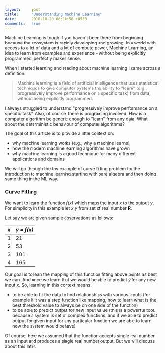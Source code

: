 ```yaml
---
layout:     post
title:      "Understanding Machine Learning"
date:       2018-10-20 08:10:58 +0530
comments:   true
---
```


Machine Learning is tough if you haven't been there from beginning because the ecosystem is rapidly developing and growing. In a world with access to a lot of data and a lot of compute power, Machine Learning, an idea to learn from examples and experience - without being explicitly programmed, perfectly makes sense.

When I started learning and reading about machine learning I came across a definition:
> Machine learning is a field of artificial intelligence that uses statistical techniques to give computer systems the ability to "learn" (e.g., progressively improve performance on a specific task) from data, without being explicitly programmed.

I always struggled to understand "progressively improve performance on a specific task". Also, of course, there is programing involved. How is a computer algorithm be generic enough to "learn" from any data. What about the deterministic behaviour of computer algorithms?

The goal of this article is to provide a little context on:
- why machine learning works (e.g., why a machine learns)
- how the modern machine learning algorithms have grown
- why machine learning is a good technique for many different applications and domains

We will go through the toy example of curve fitting problem for the introduction to machine learning starting with bare algebra and then doing same thing in the ML way.

### Curve Fitting
We want to learn the function _f(x)_ which maps the input _x_ to the output _y_. For simplicity in this example let _x_,_y_ from set of real number **R**.

Let say we are given sample observations as follows:

|_x_|_y = f(x)_|
|-----|-----|
|1|21|
|2|53|
|3|101|
|4|165|


Our goal is to lean the mapping of this function fitting above points as best we can. And once we learn that we would be able to predict _ŷ_ for any new input _x_.
So, learning in this context means:
- to be able to fit the data to find relationships with various inputs (for example if it was a step function like mapping, how to learn what is the best threshold value to always be on one side of the function)
- to be able to predict output for new input value (this is a powerful tool. because a system is set of complex functions. and if we able to predict output for given input for any particular function we are able to learn how the system would behave)

Of course, here we assumed that the function accepts single real number as an input and produces a single real number output. But we will discuss about this later.